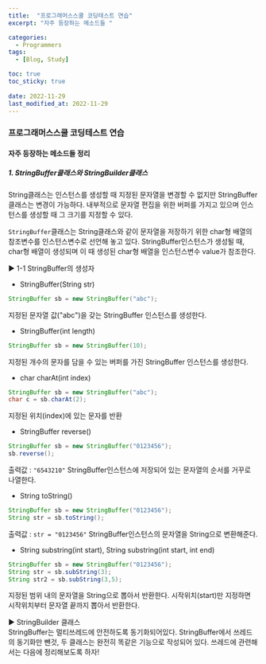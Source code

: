 ```yaml
---
title:  "프로그래머스스쿨 코딩테스트 연습"
excerpt: "자주 등장하는 메소드들 "

categories:
  - Programmers
tags:
  - [Blog, Study]

toc: true
toc_sticky: true
 
date: 2022-11-29
last_modified_at: 2022-11-29
---
```


### 프로그래머스스쿨 코딩테스트 연습

#### 자주 등장하는 메소드들 정리



##### 1. StringBuffer클래스와 StringBuilder클래스

String클래스는 인스턴스를 생성할 때 지정된 문자열을 변경할 수 없지만 StringBuffer클래스는 변경이 가능하다. 내부적으로 문자열 편집을 위한 버퍼를 가지고 있으며 인스턴스를 생성할 때 그 크기를 지정할 수 있다.

`StringBuffer`클래스는 String클래스와 같이 문자열을 저장하기 위한 char형 배열의 참조변수를 인스턴스변수로 선언해 놓고 있다. StringBuffer인스턴스가 생성될 때, char형 배열이 생성되며 이 때 생성된 char형 배열을 인스턴스변수 value가 참조한다.


▶️ 1-1 StringBuffer의 생성자

- StringBuffer(String str)
```java
StringBuffer sb = new StringBuffer("abc");
```
지정된 문자열 값("abc")을 갖는 StringBuffer 인스턴스를 생성한다.

- StringBuffer(int length)
```java
StringBuffer sb = new StringBuffer(10);
```
지정된 개수의 문자를 담을 수 있는 버퍼를 가진 StringBuffer 인스턴스를 생성한다.


- char charAt(int index)
```java
StringBuffer sb = new StringBuffer("abc");
char c = sb.charAt(2);
```
지정된 위치(index)에 있는 문자를 반환

- StringBuffer reverse()
```java
StringBuffer sb = new StringBuffer("0123456");
sb.reverse();
```
출력값 : `"6543210"`
StringBuffer인스턴스에 저장되어 있는 문자열의 순서를 거꾸로 나열한다.


- String toString()
```java
StringBuffer sb = new StringBuffer("0123456");
String str = sb.toString();
```
출력값 : `str = "0123456"`
StringBuffer인스턴스의 문자열을 String으로 변환해준다.


- String substring(int start), String substring(int start, int end)
```java
StringBuffer sb = new StringBuffer("0123456");
String str = sb.subString(3);
String str2 = sb.subString(3,5);
```
지정된 범위 내의 문자열을 String으로 뽑아서 반환한다. 시작위치(start)만 지정하면 시작위치부터 문자열 끝까지 뽑아서 반환한다.

▶️ StringBuilder 클래스  
StringBuffer는 멀티쓰레드에 안전하도록 동기화되어있다. StringBuffer에서 쓰레드의 동기화만 뺀것, 두 클래스는 완전히 똑같은 기능으로 작성되어 있다.
쓰레드에 관련해서는 다음에 정리해보도록 하자!